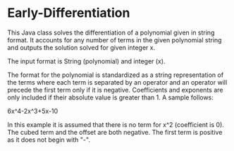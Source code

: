 # Early-Differentiation

This Java class solves the differentiation of a polynomial given in string format.  It accounts for any number of terms in the given polynomial string and outputs the solution solved for given integer x.

The input format is String (polynomial) and integer (x).

The format for the polynomial is standardized as a string representation of the terms where each term is separated by an operator and an operator will precede the first term only if it is negative.  Coefficients and exponents are only included if their absolute value is greater than 1.  A sample follows:

6x^4-2x^3+5x-10

In this example it is assumed that there is no term for x^2 (coefficient is 0).  The cubed term and the offset are both negative.  The first term is positive as it does not begin with "-".
